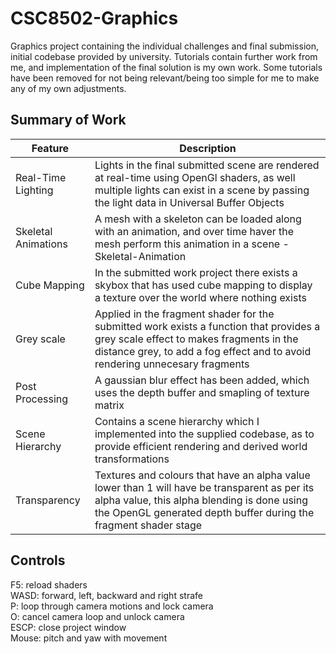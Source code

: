 # CSC8502-Graphics
Graphics project containing the individual challenges and final submission, initial codebase provided by university. 
Tutorials contain further work from me, and implementation of the final solution is my own work. Some tutorials have been removed for not being relevant/being too simple for me to make any of my own adjustments.

## Summary of Work
|Feature|Description|
|-------|-----------|
|Real-Time Lighting|Lights in the final submitted scene are rendered at real-time using OpenGl shaders, as well multiple lights can exist in a scene by passing the light data in Universal Buffer Objects|
|Skeletal Animations|A mesh with a skeleton can be loaded along with an animation, and over time haver the mesh perform this animation in a scene - Skeletal-Animation|
|Cube Mapping|In the submitted work project there exists a skybox that has used cube mapping to display a texture over the world where nothing exists|
|Grey scale|Applied in the fragment shader for the submitted work exists a function that provides a grey scale effect to makes fragments in the distance grey, to add a fog effect and to avoid rendering unnecesary fragments|
|Post Processing|A gaussian blur effect has been added, which uses the depth buffer and smapling of texture matrix|
|Scene Hierarchy|Contains a scene hierarchy which I implemented into the supplied codebase, as to provide efficient rendering and derived world transformations|
|Transparency|Textures and colours that have an alpha value lower than 1 will have be transparent as per its alpha value, this alpha blending is done using the OpenGL generated depth buffer during the fragment shader stage|

## Controls  
F5: reload shaders  
WASD: forward, left, backward and right strafe  
P: loop through camera motions and lock camera  
O: cancel camera loop and unlock camera  
ESCP: close project window  
Mouse: pitch and yaw with movement  
